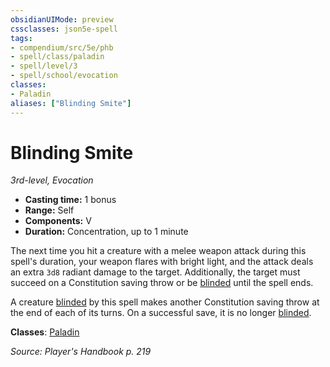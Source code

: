 ```yaml
---
obsidianUIMode: preview
cssclasses: json5e-spell
tags:
- compendium/src/5e/phb
- spell/class/paladin
- spell/level/3
- spell/school/evocation
classes:
- Paladin
aliases: ["Blinding Smite"]
---
```

# Blinding Smite
*3rd-level, Evocation*  

- **Casting time:** 1 bonus
- **Range:** Self
- **Components:** V
- **Duration:** Concentration, up to 1 minute

The next time you hit a creature with a melee weapon attack during this spell's duration, your weapon flares with bright light, and the attack deals an extra `3d8` radiant damage to the target. Additionally, the target must succeed on a Constitution saving throw or be [blinded](/2-Mechanics/CLI/rules/conditions.md#blinded) until the spell ends.

A creature [blinded](/2-Mechanics/CLI/rules/conditions.md#blinded) by this spell makes another Constitution saving throw at the end of each of its turns. On a successful save, it is no longer [blinded](/2-Mechanics/CLI/rules/conditions.md#blinded).

**Classes**: [Paladin](/2-Mechanics/CLI/classes/paladin.md)

*Source: Player's Handbook p. 219*